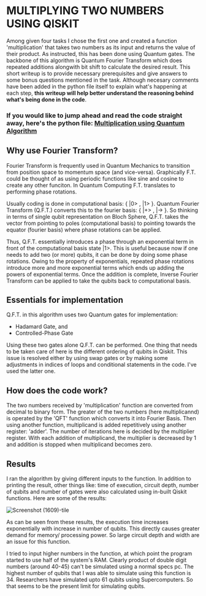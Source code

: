 # MULTIPLYING TWO NUMBERS USING QISKIT

Among given four tasks I chose the first one and created a function 'multiplication' that takes two numbers as its input and returns the value of their product.
As instructed, this has been done using Quantum gates. The backbone of this algorithm is Quantum Fourier Transform which does repeated additions alongwith bit shift
to calculate the desired result. This short writeup is to provide necessary prerequisites and give answers to some bonus questions mentioned in the task. Although 
necesary comments have been added in the python file itself to explain what's happening at each step, **this writeup will help better understand the reasoning behind
what's being done in the code**.

### If you would like to jump ahead and read the code straight away, here's the python file: [Multiplication using Quantum Algorithm](https://github.com/RajatLakhera/Q.C.-Projects/blob/6ab5bd48fafe3e893a69e5c723b2edf06cb19d04/Quantum%20Multiplication.py)


## Why use Fourier Transform?
Fourier Transform is frequently used in Quantum Mechanics to transition from position space to momentum space (and vice-versa). Graphically F.T. could be thought of as
using periodic functions like sine and cosine to create any other funciton. In Quantum Computing F.T. translates to performing phase rotations.

Usually coding is done in computational basis: { |0> , |1> }. Quantum Fourier Transform (Q.F.T.) converts this to the fourier basis: { |+> , |-> }. So thinking in terms
of single qubit representation on Bloch Sphere, Q.F.T. takes the vector from pointing to poles (computational basis) to pointing towards the equator (fourier basis)
where phase rotations can be applied. 

Thus, Q.F.T. essentially introduces a phase through an exponential term in front of the computational basis state |1>. This is useful because now if one needs to add two
(or more) qubits, it can be done by doing some phase rotations. Owing to the property of exponentials, repeated phase rotations introduce more and more exponential terms
which ends up adding the powers of exponential terms. Once the addition is complete, Inverse Fourier Transform can be applied to take the qubits back to computational basis.


## Essentials for implementation
Q.F.T. in this algorithm uses two Quantum gates for implementation:
- Hadamard Gate, and
- Controlled-Phase Gate
   
 Using these two gates alone Q.F.T. can be performed. One thing that needs to be taken care of here is the different ordering of qubits in Qiskit. This issue is 
 resolved either by using swap gates or by making some adjustments in indices of loops and conditional statements in the code. I've used the latter one. 


## How does the code work?
The two numbers received by 'multiplication' function are converted from decimal to binary form. The greater of the two numbers (here multiplicannd) is operated 
by the 'QFT' function which converts it into Fourier Basis. Then using another function, multiplicand is added repetitively using another register: 'adder'. The
number of iterations here is decided by the multiplier register. With each addition of multiplicand, the multiplier is decreased by 1 and addition is stopped when
multiplicand becomes zero. 

## Results
I ran the algorithm by giving different inputs to the function. In addition to printing the result, other things like: time of execution, circuit depth, number of
qubits and number of gates were also calculated using in-built Qiskit functions. Here are some of the results:

![Screenshot (1609)-tile](https://user-images.githubusercontent.com/84754754/195525217-a3f1e141-275c-49ab-9ada-37c2a4904afe.jpg)

As can be seen from these results, the execution time increases exponentially with increase in number of qubits. This directly causes greater demand for memory/
processing power. So large circuit depth and width are an issue for this function. 

I tried to input higher numbers in the function, at which point the program started to use half of the system's RAM. Clearly product of double digit numbers (around 40-45) can't be simulated using a normal specs pc. The highest number of qubits that I was able to simulate using this function is 34.  Researchers have simulated upto 61 qubits using Supercomputers. So that seems to be the present limit for simulating qubits. 
